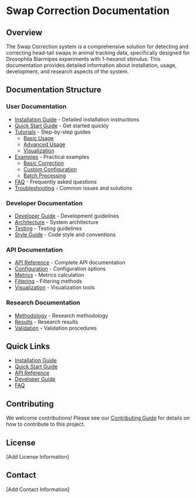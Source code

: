 # Swap Correction Documentation

## Overview

The Swap Correction system is a comprehensive solution for detecting and correcting head-tail swaps in animal tracking data, specifically designed for Drosophila Biarmipes experiments with 1-hexanol stimulus. This documentation provides detailed information about installation, usage, development, and research aspects of the system.

## Documentation Structure

### User Documentation
- [Installation Guide](user/installation.md) - Detailed installation instructions
- [Quick Start Guide](quickstart.md) - Get started quickly
- [Tutorials](user/tutorials/) - Step-by-step guides
  - [Basic Usage](user/tutorials/basic_usage.md)
  - [Advanced Usage](user/tutorials/advanced_usage.md)
  - [Visualization](user/tutorials/visualization.md)
- [Examples](user/examples/) - Practical examples
  - [Basic Correction](user/examples/basic_correction.md)
  - [Custom Configuration](user/examples/custom_config.md)
  - [Batch Processing](user/examples/batch_processing.md)
- [FAQ](user/faq.md) - Frequently asked questions
- [Troubleshooting](user/troubleshooting.md) - Common issues and solutions

### Developer Documentation
- [Developer Guide](developer/developer_guide.md) - Development guidelines
- [Architecture](developer/architecture.md) - System architecture
- [Testing](developer/testing.md) - Testing guidelines
- [Style Guide](developer/style_guide.md) - Code style and conventions

### API Documentation
- [API Reference](api.md) - Complete API documentation
- [Configuration](api/configuration.md) - Configuration options
- [Metrics](api/metrics.md) - Metrics calculation
- [Filtering](api/filtering.md) - Filtering methods
- [Visualization](api/visualization.md) - Visualization tools

### Research Documentation
- [Methodology](research/methodology.md) - Research methodology
- [Results](research/results.md) - Research results
- [Validation](research/validation.md) - Validation procedures

## Quick Links

- [Installation Guide](user/installation.md)
- [Quick Start Guide](quickstart.md)
- [API Reference](api.md)
- [Developer Guide](developer/developer_guide.md)
- [FAQ](user/faq.md)

## Contributing

We welcome contributions! Please see our [Contributing Guide](CONTRIBUTING.md) for details on how to contribute to this project.

## License

[Add License Information]

## Contact

[Add Contact Information] 
